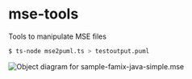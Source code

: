 # mse-tools
 Tools to manipulate MSE files

```bash
$ ts-node mse2puml.ts > testoutput.puml
```

![Object diagram for sample-famix-java-simple.mse](https://www.plantuml.com/plantuml/svg/jLTRRzem57xthq3q8Ti329jxDQfEdIPLsjPAR4zL7qno0BTEmcodAhlyzpcn3GbDIEZK5vGuzldEvVjy3fTIKQ6Ia2FvoA8D5JHiIRNbe7y5yxClYYdzVhDu05-r0aPNwQPbB5gIXXiEdIKDsNFdWJxHZcJfIZUKW51i3hJFhpYLijsYifKzuTPln88PHX4DOURza20ynEHrf40igGyp9H90VtC6hgC0dY7up3XyZFnrB39ZBrQ9CKmGHC5jB6T3Z9RwuxSTJ3VrqKDPoEc6GRy0Svj63zeBzWk2xziDP30lLli6fc_zluh3D6qB3caKSvKiNXt0m5WUx08Or0I02oZfFhdH6Soixzw6nkhG-cjCL7dw5TGw3Z83vd5aJe_iQHg4BFAGl_Lv75B5_3Hy3izCRMSz52NX0iJDSgweWX0Y9VMYpev-IZCtkxCuXaltIB9LH5KYdE5txxs2DmVC6HjVnjQNkMPej2h64iO1Mp8GSkPjaWLdllUQGamCqCGLOZgiASIaaaafCVPXb7sO6h1fAPyEL75Ig6iDesXa-P1xnpqhmLuJ_c0dMAVO3vzWIHEkT3J-8rt1XTV8Z9Kd9jOCfuV5Q-g-LI3kDyArgi83YylYQjJ3gyfg1plnpBTI4xlckfh7YV3XYmulqTd9h1MNi1KL7ZKEsL8VZu-wQtcB9uvBQohcy3C1RU9_sTH8EDYI6K-TTFgZ6kcG_h6GYAKgwRaAw9HGRkJpPW8Xbl847xySYMivZjFfxrlSZgdTmyknQLUqQj5vThVPfAOam-dHabX14ISeus-rg6u52vbYJx3lgVaLOaL6dCXOf4veKCIAYRWMnOAtg00BRFvj9-fq_boKpGPdd4Lmlk3QRRkpUtSM2wrykEyMBs5KShnwSnxNgRqvM1-vCpKxyWYwqiqHniYTgTbHGEWrHz1YT6TgTk1MjtlHQYkTqQiuKbG3Q77a6XegcHsp8y0pMhHtt2gjKRfpKzhYI_jxfOrA1magcGsB3ff0aHlIiey1-5oJsSwkTeTBwgc0azAC51AI6s7gpUUd3vD10KyiJdJMYYNCJmmkrTg3N7lVZxQeE1PKszK2oay4jNPT-wyZqavLfwONJyiPH_OaFsfoW8hzwaZeOxJhLbKq6QEolb76kE5UvZKXxwxd4j231e0kTMlIVpN_0G00 "Object diagram for sample-famix-java-simple.mse")